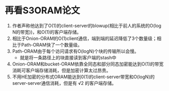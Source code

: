 # 再看S3ORAM论文
1. 作者声称他达到了O(1)的client-server的blowup(相比于前人的系统的O(log N的带宽))，和O(1)的客户端存储。
2. 相比于Onion-ORAM的O(1)client通信，端到端的延迟降低了3个数量级；相比于Path-ORAM快了一个数量级。
3. Path-ORAM由于每个访问请求有O(logN)个块的传输所以会慢。   
    - 就是将一条路径上的块直接读到客户端的stash中
4. Onion-ORAM和bucket-ORAM依靠全同态和部分同态加密能达到O(1)的带宽消耗可客户端存储消耗，但是加密计算太过昂贵。
5. 不用HE加密的分布式ORAM能达到0(1)的client-server带宽和O(logN)的server-server通信消耗，但是有 &radic;2 的客户端存储。